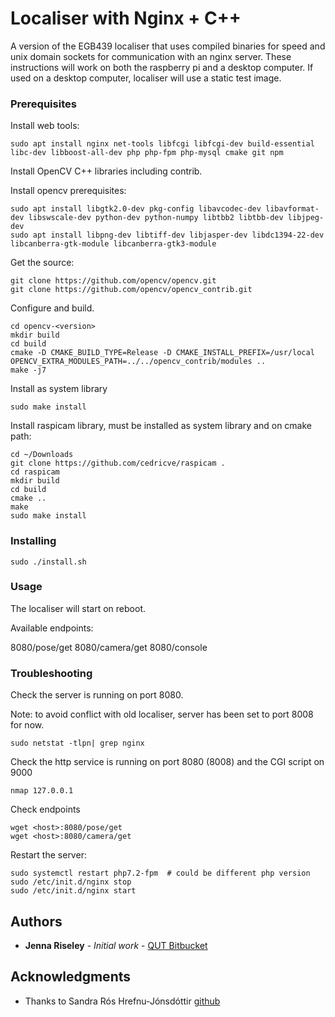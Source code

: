 # Localiser with Nginx + C++

A version of the EGB439 localiser that uses compiled binaries for speed and unix domain sockets for communication with an nginx server.
These instructions will work on both the raspberry pi and a desktop computer.
If used on a desktop computer, localiser will use a static test image.

### Prerequisites

Install web tools:

```
sudo apt install nginx net-tools libfcgi libfcgi-dev build-essential libc-dev libboost-all-dev php php-fpm php-mysql cmake git npm
```

Install OpenCV C++ libraries including contrib.

Install opencv prerequisites:

```
sudo apt install libgtk2.0-dev pkg-config libavcodec-dev libavformat-dev libswscale-dev python-dev python-numpy libtbb2 libtbb-dev libjpeg-dev 
sudo apt install libpng-dev libtiff-dev libjasper-dev libdc1394-22-dev libcanberra-gtk-module libcanberra-gtk3-module
```

Get the source:

```
git clone https://github.com/opencv/opencv.git
git clone https://github.com/opencv/opencv_contrib.git
```

Configure and build. 

```
cd opencv-<version>
mkdir build
cd build
cmake -D CMAKE_BUILD_TYPE=Release -D CMAKE_INSTALL_PREFIX=/usr/local OPENCV_EXTRA_MODULES_PATH=../../opencv_contrib/modules ..
make -j7
```

Install as system library

```
sudo make install
```

Install raspicam library, must be installed as system library and on cmake path:

```
cd ~/Downloads
git clone https://github.com/cedricve/raspicam .
cd raspicam
mkdir build
cd build
cmake ..
make
sudo make install
```

### Installing


```
sudo ./install.sh
``` 


### Usage

The localiser will start on reboot. 

Available endpoints:

8080/pose/get
8080/camera/get
8080/console


### Troubleshooting


Check the server is running on port 8080.

Note: to avoid conflict with old localiser, server has been set to port 8008 for now.

```
sudo netstat -tlpn| grep nginx
``` 

Check the http service is running on port 8080 (8008) and the CGI script on 9000

```
nmap 127.0.0.1
```

Check endpoints

``` 
wget <host>:8080/pose/get
wget <host>:8080/camera/get
```

Restart the server:

```
sudo systemctl restart php7.2-fpm  # could be different php version
sudo /etc/init.d/nginx stop
sudo /etc/init.d/nginx start
```



## Authors

* **Jenna Riseley** - *Initial work* - [QUT Bitbucket](https://bitbucket.org/%7B7370add8-cb2c-4301-b546-7bfd62304e14%7D/)

## Acknowledgments

* Thanks to Sandra Rós Hrefnu-Jónsdóttir [github](https://gist.github.com/chronicall)




